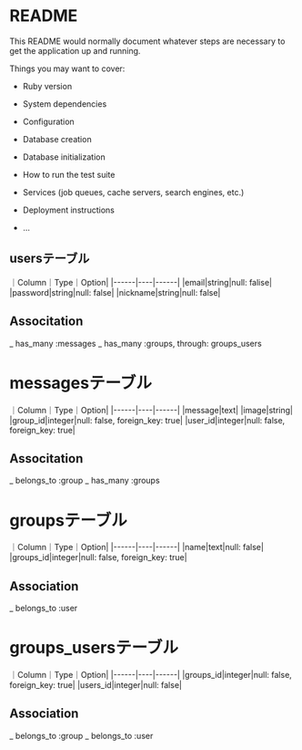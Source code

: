 # README

This README would normally document whatever steps are necessary to get the
application up and running.

Things you may want to cover:

* Ruby version

* System dependencies

* Configuration

* Database creation

* Database initialization

* How to run the test suite

* Services (job queues, cache servers, search engines, etc.)

* Deployment instructions

* ...

## usersテーブル

｜Column｜Type｜Option|
|------|----|------|
|email|string|null: falise|
|password|string|null: false|
|nickname|string|null: false|

## Associtation
_ has_many :messages
_ has_many :groups, through: groups_users


# messagesテーブル
｜Column｜Type｜Option|
|------|----|------|
|message|text|
|image|string|
|group_id|integer|null: false, foreign_key: true|
|user_id|integer|null: false, foreign_key: true|

## Associtation
_ belongs_to :group
_ has_many :groups


# groupsテーブル
｜Column｜Type｜Option|
|------|----|------|
|name|text|null: false|
|groups_id|integer|null: false, foreign_key: true|

## Association
_ belongs_to :user


# groups_usersテーブル
｜Column｜Type｜Option|
|------|----|------|
|groups_id|integer|null: false, foreign_key: true|
|users_id|integer|null: false|

## Association
_ belongs_to :group
_ belongs_to :user